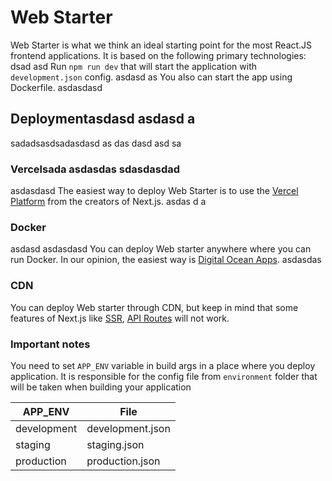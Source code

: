 # Web Starter

Web Starter is what we think an ideal starting point for the most React.JS frontend applications. It is based on the following primary technologies:
 dsad asd 
Run ```npm run dev``` that will start the application with ```development.json``` config.
 asdasd as
You also can start the app using Dockerfile.
 asdasdasd 
## Deploymentasdasd asdasd a
 sadadsasdsadasdasd as das dasd asd sa 
### Vercelsada asdasdas sdasdasdad
asdasdasd
The easiest way to deploy Web Starter is to use the [Vercel Platform](https://vercel.com/) from the creators of Next.js.
 asdas d a
### Docker
asdasd  asdasdasd 
You can deploy Web starter anywhere where you can run Docker. In our opinion, the easiest way is [Digital Ocean Apps](https://www.digitalocean.com/products/app-platform).
asdasdas
### CDN

You can deploy Web starter through CDN, but keep in mind that some features of Next.js like [SSR](https://nextjs.org/docs/basic-features/pages#server-side-rendering), [API Routes](https://nextjs.org/docs/api-routes/introduction) will not work.

### Important notes

You need to set ```APP_ENV``` variable in build args in a place where you deploy application. It is responsible for the config file from ```environment``` folder that will be taken when building your application


| APP_ENV       | File          |
| ------------- | ------------- |
| development   | development.json  |
| staging       | staging.json  |
| production    | production.json  |
